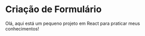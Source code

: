 # Criação de Formulário

Olá, aqui está um pequeno projeto em React para praticar meus conhecimentos!
